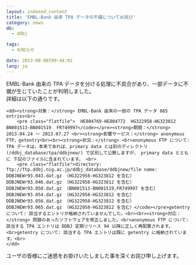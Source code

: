 ```yaml
---
layout: indexed_content
title: 'EMBL-Bank 由来 TPA データの不備についてお詫び'
category: news
db:
  - ddbj

tags:
  - お知らせ

date: 2013-08-06T09:44:02
lang: ja
---
```


<p>EMBL-Bank 由来の TPA データを分ける処理に不具合があり、一部データに不備が生じていたことが判明しました。<br>詳細は以下の通りです。</p>

<dl>

    <dd><strong>対象：</strong> EMBL-Bank 由来の一部の TPA データ 865 entries<br>
        <pre class="flatfile">  HE804769-HE804772  HG322958-HG323812  BN001513-BN001519  FR749997</code></pre><strong>期間：</strong> 2013.04.24 ～ 2013.07.27 <br><strong>影響サービス：</strong> anonymous FTP，getentry<br><br><strong>状況：</strong> <br>anonymous FTP について: TPA データは、本来であれば、primary data とは別のディレクトリ (/ddbj_database/tpa/ddbjnew/) で区別して公開しますが、 primary data とともに 下記のファイルに含まれています。 <br>
        <pre class="flatfile">directory: ftp://ftp.ddbj.nig.ac.jp/ddbj_database/ddbjnew/file name: DDBJNEWr93.043.dat.gz （HG322958-HG323812 を含む）           DDBJNEWr93.046.dat.gz （HG322958-HG323812 を含む）           DDBJNEWr93.050.dat.gz （BN001513-BN001519,FR749997 を含む）           DDBJNEWr93.054.dat.gz （HG322958-HG323812 を含む）           DDBJNEWr93.056.dat.gz （HG322958-HG323812 を含む）           DDBJNEWr93.065.dat.gz （HG322958-HG323812 を含む）</code></pre>getentry について: 該当するエントリが格納されていませんでした。<br><br><strong>対応：</strong> 問題のあったソフトウェアを修正しました。<br>anonymous FTP について: 該当する TPA エントリは DDBJ 定期リリース 94 以降に正しく再配置されます。<br>getentry について: 該当する TPA エントリは既に getentry に格納されています。<br>
    </dd>
</dl>

<p>ユーザの皆様にご迷惑をお掛けいたしました事を深くお詫び申し上げます。</p>
